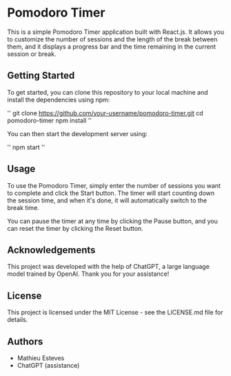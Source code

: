 # Pomodoro Timer

This is a simple Pomodoro Timer application built with React.js. It allows you to customize the number of sessions and the length of the break between them, and it displays a progress bar and the time remaining in the current session or break.

## Getting Started

To get started, you can clone this repository to your local machine and install the dependencies using npm:

''
git clone https://github.com/your-username/pomodoro-timer.git
cd pomodoro-timer
npm install
''

You can then start the development server using:

''
npm start
''

## Usage

To use the Pomodoro Timer, simply enter the number of sessions you want to complete and click the Start button. The timer will start counting down the session time, and when it's done, it will automatically switch to the break time.

You can pause the timer at any time by clicking the Pause button, and you can reset the timer by clicking the Reset button.

## Acknowledgements

This project was developed with the help of ChatGPT, a large language model trained by OpenAI. Thank you for your assistance!

## License

This project is licensed under the MIT License - see the LICENSE.md file for details.

## Authors

* Mathieu Esteves
* ChatGPT (assistance)
